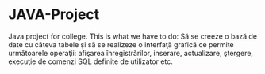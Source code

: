 JAVA-Project
============

Java project for college.
This is what we have to do:
Să se creeze o bază de date cu câteva tabele şi să se realizeze o interfaţă grafică ce permite următoarele operaţii: 
afişarea înregistrărilor, inserare, actualizare, ştergere, execuţie de comenzi SQL definite de utilizator etc. 
